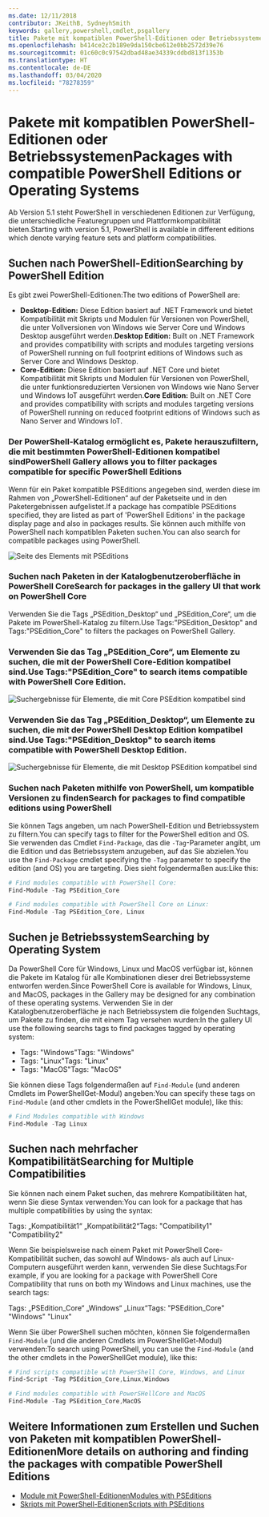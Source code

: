```yaml
---
ms.date: 12/11/2018
contributor: JKeithB, SydneyhSmith
keywords: gallery,powershell,cmdlet,psgallery
title: Pakete mit kompatiblen PowerShell-Editionen oder Betriebssystemen
ms.openlocfilehash: b414ce2c2b189e9da150cbe612e0bb2572d39e76
ms.sourcegitcommit: 01c60c0c97542dbad48ae34339cddbd813f1353b
ms.translationtype: HT
ms.contentlocale: de-DE
ms.lasthandoff: 03/04/2020
ms.locfileid: "78278359"
---
```

# <a name="packages-with-compatible-powershell-editions-or-operating-systems"></a><span data-ttu-id="20b09-103">Pakete mit kompatiblen PowerShell-Editionen oder Betriebssystemen</span><span class="sxs-lookup"><span data-stu-id="20b09-103">Packages with compatible PowerShell Editions or Operating Systems</span></span>

<span data-ttu-id="20b09-104">Ab Version 5.1 steht PowerShell in verschiedenen Editionen zur Verfügung, die unterschiedliche Featuregruppen und Plattformkompatibilität bieten.</span><span class="sxs-lookup"><span data-stu-id="20b09-104">Starting with version 5.1, PowerShell is available in different editions which denote varying feature sets and platform compatibilities.</span></span>

## <a name="searching-by-powershell-edition"></a><span data-ttu-id="20b09-105">Suchen nach PowerShell-Edition</span><span class="sxs-lookup"><span data-stu-id="20b09-105">Searching by PowerShell Edition</span></span>

<span data-ttu-id="20b09-106">Es gibt zwei PowerShell-Editionen:</span><span class="sxs-lookup"><span data-stu-id="20b09-106">The two editions of PowerShell are:</span></span>
- <span data-ttu-id="20b09-107">**Desktop-Edition:** Diese Edition basiert auf .NET Framework und bietet Kompatibilität mit Skripts und Modulen für Versionen von PowerShell, die unter Vollversionen von Windows wie Server Core und Windows Desktop ausgeführt werden.</span><span class="sxs-lookup"><span data-stu-id="20b09-107">**Desktop Edition:** Built on .NET Framework and provides compatibility with scripts and modules targeting versions of PowerShell running on full footprint editions of Windows such as Server Core and Windows Desktop.</span></span>
- <span data-ttu-id="20b09-108">**Core-Edition:** Diese Edition basiert auf .NET Core und bietet Kompatibilität mit Skripts und Modulen für Versionen von PowerShell, die unter funktionsreduzierten Versionen von Windows wie Nano Server und Windows IoT ausgeführt werden.</span><span class="sxs-lookup"><span data-stu-id="20b09-108">**Core Edition:** Built on .NET Core and provides compatibility with scripts and modules targeting versions of PowerShell running on reduced footprint editions of Windows such as Nano Server and Windows IoT.</span></span>

### <a name="powershell-gallery-allows-you-to-filter-packages-compatible-for-specific-powershell-editions"></a><span data-ttu-id="20b09-109">Der PowerShell-Katalog ermöglicht es, Pakete herauszufiltern, die mit bestimmten PowerShell-Editionen kompatibel sind</span><span class="sxs-lookup"><span data-stu-id="20b09-109">PowerShell Gallery allows you to filter packages compatible for specific PowerShell Editions</span></span>

<span data-ttu-id="20b09-110">Wenn für ein Paket kompatible PSEditions angegeben sind, werden diese im Rahmen von „PowerShell-Editionen“ auf der Paketseite und in den Paketergebnissen aufgelistet.</span><span class="sxs-lookup"><span data-stu-id="20b09-110">If a package has compatible PSEditions specified, they are listed as part of 'PowerShell Editions' in the package display page and also in packages results.</span></span>
<span data-ttu-id="20b09-111">Sie können auch mithilfe von PowerShell nach kompatiblen Paketen suchen.</span><span class="sxs-lookup"><span data-stu-id="20b09-111">You can also search for compatible packages using PowerShell.</span></span>

![Seite des Elements mit PSEditions](media/searching-by-compatibility/packagedisplaypagewithpseditions.PNG)

### <a name="search-for-packages-in-the-gallery-ui-that-work-on-powershell-core"></a><span data-ttu-id="20b09-113">Suchen nach Paketen in der Katalogbenutzeroberfläche in PowerShell Core</span><span class="sxs-lookup"><span data-stu-id="20b09-113">Search for packages in the gallery UI that work on PowerShell Core</span></span>

<span data-ttu-id="20b09-114">Verwenden Sie die Tags „PSEdition_Desktop“ und „PSEdition_Core“, um die Pakete im PowerShell-Katalog zu filtern.</span><span class="sxs-lookup"><span data-stu-id="20b09-114">Use Tags:"PSEdition_Desktop" and Tags:"PSEdition_Core" to filters the packages on PowerShell Gallery.</span></span>

### <a name="use-tagspsedition_core-to-search-items-compatible-with-powershell-core-edition"></a><span data-ttu-id="20b09-115">Verwenden Sie das Tag „PSEdition_Core“, um Elemente zu suchen, die mit der PowerShell Core-Edition kompatibel sind.</span><span class="sxs-lookup"><span data-stu-id="20b09-115">Use Tags:"PSEdition_Core" to search items compatible with PowerShell Core Edition.</span></span>

![Suchergebnisse für Elemente, die mit Core PSEdition kompatibel sind](media/searching-by-compatibility/searchresultswithpseditions.PNG)

### <a name="use-tagspsedition_desktop-to-search-items-compatible-with-powershell-desktop-edition"></a><span data-ttu-id="20b09-117">Verwenden Sie das Tag „PSEdition_Desktop“, um Elemente zu suchen, die mit der PowerShell Desktop Edition kompatibel sind.</span><span class="sxs-lookup"><span data-stu-id="20b09-117">Use Tags:"PSEdition_Desktop" to search items compatible with PowerShell Desktop Edition.</span></span>

![Suchergebnisse für Elemente, die mit Desktop PSEdition kompatibel sind](media/searching-by-compatibility/searchresultswithpseditionsdesktop.PNG)

### <a name="search-for-packages-to-find-compatible-editions-using-powershell"></a><span data-ttu-id="20b09-119">Suchen nach Paketen mithilfe von PowerShell, um kompatible Versionen zu finden</span><span class="sxs-lookup"><span data-stu-id="20b09-119">Search for packages to find compatible editions using PowerShell</span></span>
<span data-ttu-id="20b09-120">Sie können Tags angeben, um nach PowerShell-Edition und Betriebssystem zu filtern.</span><span class="sxs-lookup"><span data-stu-id="20b09-120">You can specify tags to filter for the PowerShell edition and OS.</span></span>
<span data-ttu-id="20b09-121">Sie verwenden das Cmdlet `Find-Package`, das die `-Tag`-Parameter angibt, um die Edition und das Betriebssystem anzugeben, auf das Sie abzielen.</span><span class="sxs-lookup"><span data-stu-id="20b09-121">You use the `Find-Package` cmdlet specifying the `-Tag` parameter to specify the edition (and OS) you are targeting.</span></span>
<span data-ttu-id="20b09-122">Dies sieht folgendermaßen aus:</span><span class="sxs-lookup"><span data-stu-id="20b09-122">Like this:</span></span>

```powershell
# Find modules compatible with PowerShell Core:
Find-Module -Tag PSEdition_Core

# Find modules compatible with PowerShell Core on Linux:
Find-Module -Tag PSEdition_Core, Linux
```

## <a name="searching-by-operating-system"></a><span data-ttu-id="20b09-123">Suchen je Betriebssystem</span><span class="sxs-lookup"><span data-stu-id="20b09-123">Searching by Operating System</span></span>

<span data-ttu-id="20b09-124">Da PowerShell Core für Windows, Linux und MacOS verfügbar ist, können die Pakete im Katalog für alle Kombinationen dieser drei Betriebssysteme entworfen werden.</span><span class="sxs-lookup"><span data-stu-id="20b09-124">Since PowerShell Core is available for Windows, Linux, and MacOS, packages in the Gallery may be designed for any combination of these operating systems.</span></span> <span data-ttu-id="20b09-125">Verwenden Sie in der Katalogbenutzeroberfläche je nach Betriebssystem die folgenden Suchtags, um Pakete zu finden, die mit einem Tag versehen wurden:</span><span class="sxs-lookup"><span data-stu-id="20b09-125">In the gallery UI use the following searchs tags to find packages tagged by operating system:</span></span>

- <span data-ttu-id="20b09-126">Tags: "Windows"</span><span class="sxs-lookup"><span data-stu-id="20b09-126">Tags: "Windows"</span></span>
- <span data-ttu-id="20b09-127">Tags: "Linux"</span><span class="sxs-lookup"><span data-stu-id="20b09-127">Tags: "Linux"</span></span>
- <span data-ttu-id="20b09-128">Tags: "MacOS"</span><span class="sxs-lookup"><span data-stu-id="20b09-128">Tags: "MacOS"</span></span>

<span data-ttu-id="20b09-129">Sie können diese Tags folgendermaßen auf `Find-Module` (und anderen Cmdlets im PowerShellGet-Modul) angeben:</span><span class="sxs-lookup"><span data-stu-id="20b09-129">You can specify these tags on `Find-Module` (and other cmdlets in the PowerShellGet module), like this:</span></span>

```powershell
# Find Modules compatible with Windows
Find-Module -Tag Linux
```

## <a name="searching-for-multiple-compatibilities"></a><span data-ttu-id="20b09-130">Suchen nach mehrfacher Kompatibilität</span><span class="sxs-lookup"><span data-stu-id="20b09-130">Searching for Multiple Compatibilities</span></span>

<span data-ttu-id="20b09-131">Sie können nach einem Paket suchen, das mehrere Kompatibilitäten hat, wenn Sie diese Syntax verwenden:</span><span class="sxs-lookup"><span data-stu-id="20b09-131">You can look for a package that has multiple compatibilities by using the syntax:</span></span>

<span data-ttu-id="20b09-132">Tags: „Kompatibilität1“ „Kompatibilität2“</span><span class="sxs-lookup"><span data-stu-id="20b09-132">Tags: "Compatibility1" "Compatibility2"</span></span>

<span data-ttu-id="20b09-133">Wenn Sie beispielsweise nach einem Paket mit PowerShell Core-Kompatibilität suchen, das sowohl auf Windows- als auch auf Linux-Computern ausgeführt werden kann, verwenden Sie diese Suchtags:</span><span class="sxs-lookup"><span data-stu-id="20b09-133">For example, if you are looking for a package with PowerShell Core Compatibility that runs on both my Windows and Linux machines, use the search tags:</span></span>

<span data-ttu-id="20b09-134">Tags: „PSEdition_Core“ „Windows“ „Linux“</span><span class="sxs-lookup"><span data-stu-id="20b09-134">Tags: "PSEdition_Core" "Windows" "Linux"</span></span>

<span data-ttu-id="20b09-135">Wenn Sie über PowerShell suchen möchten, können Sie folgendermaßen `Find-Module` (und die anderen Cmdlets im PowerShellGet-Modul) verwenden:</span><span class="sxs-lookup"><span data-stu-id="20b09-135">To search using PowerShell, you can use the `Find-Module` (and the other cmdlets in the PowerShellGet module), like this:</span></span>

```powershell
# Find scripts compatible with PowerShell Core, Windows, and Linux
Find-Script -Tag PSEdition_Core,Linux,Windows

# Find modules compatible with PowerSHellCore and MacOS
Find-Module -Tag PSEdition_Core,MacOS
```

## <a name="more-details-on-authoring-and-finding-the-packages-with-compatible-powershell-editions"></a><span data-ttu-id="20b09-136">Weitere Informationen zum Erstellen und Suchen von Paketen mit kompatiblen PowerShell-Editionen</span><span class="sxs-lookup"><span data-stu-id="20b09-136">More details on authoring and finding the packages with compatible PowerShell Editions</span></span>

- [<span data-ttu-id="20b09-137">Module mit PowerShell-Editionen</span><span class="sxs-lookup"><span data-stu-id="20b09-137">Modules with PSEditions</span></span>](../../concepts/module-psedition-support.md)
- [<span data-ttu-id="20b09-138">Skripts mit PowerShell-Editionen</span><span class="sxs-lookup"><span data-stu-id="20b09-138">Scripts with PSEditions</span></span>](../../concepts/script-psedition-support.md)
